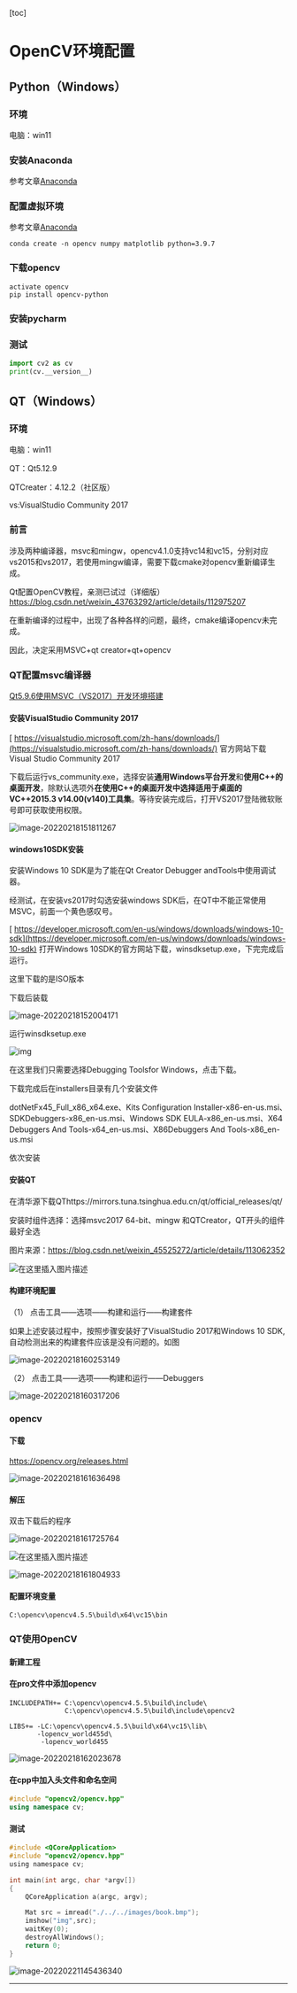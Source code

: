 [toc]

# OpenCV环境配置

## Python（Windows）

### 环境

电脑：win11


### 安装Anaconda

参考文章[Anaconda](Anaconda.md)

### 配置虚拟环境

参考文章[Anaconda](Anaconda.md)

```
conda create -n opencv numpy matplotlib python=3.9.7
```

### 下载opencv 

```
activate opencv
pip install opencv-python
```

### 安装pycharm

### 测试

```python
import cv2 as cv
print(cv.__version__)
```



## QT（Windows）

### 环境

电脑：win11

QT：Qt5.12.9

QTCreater：4.12.2（社区版）

vs:VisualStudio Community 2017

### 前言

涉及两种编译器，msvc和mingw，opencv4.1.0支持vc14和vc15，分别对应vs2015和vs2017，若使用mingw编译，需要下载cmake对opencv重新编译生成。

Qt配置OpenCV教程，亲测已试过（详细版）https://blog.csdn.net/weixin_43763292/article/details/112975207

在重新编译的过程中，出现了各种各样的问题，最终，cmake编译opencv未完成。

因此，决定采用MSVC+qt creator+qt+opencv

### QT配置msvc编译器

[Qt5.9.6使用MSVC（VS2017）开发环境搭建](https://blog.csdn.net/KirkSong/article/details/80874766)

#### 安装VisualStudio Community 2017

[  https://visualstudio.microsoft.com/zh-hans/downloads/](https://visualstudio.microsoft.com/zh-hans/downloads/) 官方网站下载Visual Studio Community 2017

下载后运行vs_community.exe，选择安装**通用Windows平台开发**和**使用C++的桌面开发**，除默认选项外**在使用C++的桌面开发中选择适用于桌面的VC++2015.3 v14.00(v140)工具集**。等待安装完成后，打开VS2017登陆微软账号即可获取使用权限。

![image-20220218151811267](https://gitee.com/tianzhendong/img/raw/master//images/202202181553922.png)

#### windows10SDK安装

安装Windows 10 SDK是为了能在Qt Creator Debugger andTools中使用调试器。

经测试，在安装vs2017时勾选安装windows SDK后，在QT中不能正常使用MSVC，前面一个黄色感叹号。

[  https://developer.microsoft.com/en-us/windows/downloads/windows-10-sdk](https://developer.microsoft.com/en-us/windows/downloads/windows-10-sdk) 打开Windows 10SDK的官方网站下载，winsdksetup.exe，下完完成后运行。

这里下载的是ISO版本

下载后装载

![image-20220218152004171](https://gitee.com/tianzhendong/img/raw/master//images/202202181553738.png)

运行winsdksetup.exe

![img](https://gitee.com/tianzhendong/img/raw/master//images/202202181553510.jpeg)

在这里我们只需要选择Debugging Toolsfor Windows，点击下载。

下载完成后在installers目录有几个安装文件

dotNetFx45_Full_x86_x64.exe、Kits Configuration Installer-x86-en-us.msi、SDKDebuggers-x86_en-us.msi、Windows SDK EULA-x86_en-us.msi、X64 Debuggers And Tools-x64_en-us.msi、X86Debuggers And Tools-x86_en-us.msi

依次安装

#### 安装QT

在清华源下载QThttps://mirrors.tuna.tsinghua.edu.cn/qt/official_releases/qt/

安装时组件选择：选择msvc2017 64-bit、mingw 和QTCreator，QT开头的组件最好全选

图片来源：https://blog.csdn.net/weixin_45525272/article/details/113062352

![在这里插入图片描述](https://gitee.com/tianzhendong/img/raw/master//images/202202181600724.png)

#### 构建环境配置

（1） 点击工具——选项——构建和运行——构建套件

 如果上述安装过程中，按照步骤安装好了VisualStudio 2017和Windows 10 SDK,自动检测出来的构建套件应该是没有问题的。如图

![image-20220218160253149](https://gitee.com/tianzhendong/img/raw/master//images/202202181602298.png)

（2） 点击工具——选项——构建和运行——Debuggers

![image-20220218160317206](https://gitee.com/tianzhendong/img/raw/master//images/202202181603284.png)



### opencv

#### 下载

https://opencv.org/releases.html

![image-20220218161636498](https://gitee.com/tianzhendong/img/raw/master//images/202202181616553.png)

#### 解压

双击下载后的程序

![image-20220218161725764](https://gitee.com/tianzhendong/img/raw/master//images/202202181617798.png)

![在这里插入图片描述](https://gitee.com/tianzhendong/img/raw/master//images/202202181617991.png)

![image-20220218161804933](https://gitee.com/tianzhendong/img/raw/master//images/202202181618997.png)

#### 配置环境变量

```
C:\opencv\opencv4.5.5\build\x64\vc15\bin
```

### QT使用OpenCV

#### 新建工程

#### 在pro文件中添加opencv

```properties
INCLUDEPATH+= C:\opencv\opencv4.5.5\build\include\
              C:\opencv\opencv4.5.5\build\include\opencv2

LIBS+= -LC:\opencv\opencv4.5.5\build\x64\vc15\lib\
       -lopencv_world455d\
        -lopencv_world455
```



![image-20220218162023678](https://gitee.com/tianzhendong/img/raw/master//images/202202181620733.png)

####  在cpp中加入头文件和命名空间

```c++
#include "opencv2/opencv.hpp"
using namespace cv;
```

#### 测试

```c
#include <QCoreApplication>
#include "opencv2/opencv.hpp"
using namespace cv;

int main(int argc, char *argv[])
{
    QCoreApplication a(argc, argv);

    Mat src = imread("./../../images/book.bmp");
    imshow("img",src);
    waitKey(0);
    destroyAllWindows();
    return 0;
}
```

![image-20220221145436340](https://gitee.com/tianzhendong/img/raw/master//images/202202211454543.png)

****
